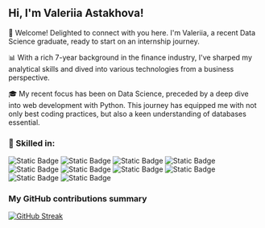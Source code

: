 ## Hi, I'm Valeriia Astakhova!

👋 Welcome! Delighted to connect with you here. I'm Valeriia, a recent Data Science graduate, ready to start on an internship journey.

📊 With a rich 7-year background in the finance industry, I've sharped my analytical skills and dived into various technologies from a business perspective.

🎓 My recent focus has been on Data Science, preceded by a deep dive into web development with Python. This journey has equipped me with not only best coding practices, but also a keen understanding of databases essential.


<h3> 🔭 Skilled in: </h3>
<p>
  <img alt="Static Badge" src="https://img.shields.io/badge/python-FECA33?logo=python">
  <img alt="Static Badge" src="https://img.shields.io/badge/postgresql-265079?logo=postgresql&logoColor=F5F5F5">
  <img alt="Static Badge" src="https://img.shields.io/badge/jupyter-515151?logo=jupyter">
  <img alt="Static Badge" src="https://img.shields.io/badge/scikitlearn-2981BB?logo=scikitlearn">
  <img alt="Static Badge" src="https://img.shields.io/badge/pandas-0A0041?logo=pandas&labelColor=110045">
  <img alt="Static Badge" src="https://img.shields.io/badge/seaborn-0B575B?logo=seaborn">
  <img alt="Static Badge" src="https://img.shields.io/badge/numpy-3D60C4?logo=numpy">
  <img alt="Static Badge" src="https://img.shields.io/badge/keras-BA0028?logo=keras&logoColor=F5F5F5">
  <img alt="Static Badge" src="https://img.shields.io/badge/docker-F5F5F5?logo=docker&logoColor=1787CA">
  <img alt="Static Badge" src="https://img.shields.io/badge/git-E93827?logo=git&logoColor=F5F5F5">
</p>


<h3>My GitHub contributions summary</h3>

[![GitHub Streak](https://github-readme-streak-stats.herokuapp.com?user=vastakhova&hide_border=true&mode=weekly)](https://git.io/streak-stats)
